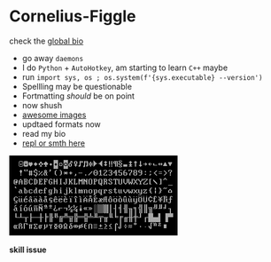 # Cornelius-Figgle

check the [global bio](https://bio.link/mth/)

- go away `daemons`
- I do `Python` + `AutoHotkey`, am starting to learn `C++` maybe
- run `import sys, os ; os.system(f'{sys.executable} --version')`
- Spellling may be questionable
- Fortmatting *should* be on point
- now shush
- [awesome images](https://imgur.com/a/U3m4GL5)
- updtaed formats now
- read my bio
- [repl or smth here](https://replit.com/@Cornelius-Figgl)

![Codepage-437](./Codepage-437.png)




















































**skill issue**
